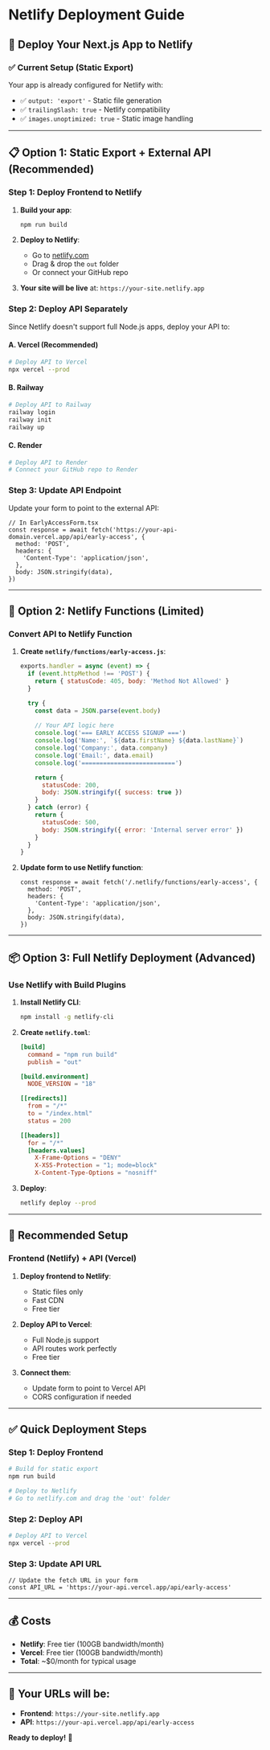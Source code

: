 # Netlify Deployment Guide

## 🚀 **Deploy Your Next.js App to Netlify**

### **✅ Current Setup (Static Export)**

Your app is already configured for Netlify with:
- ✅ `output: 'export'` - Static file generation
- ✅ `trailingSlash: true` - Netlify compatibility
- ✅ `images.unoptimized: true` - Static image handling

---

## 📋 **Option 1: Static Export + External API (Recommended)**

### **Step 1: Deploy Frontend to Netlify**

1. **Build your app**:
   ```bash
   npm run build
   ```

2. **Deploy to Netlify**:
   - Go to [netlify.com](https://netlify.com)
   - Drag & drop the `out` folder
   - Or connect your GitHub repo

3. **Your site will be live** at: `https://your-site.netlify.app`

### **Step 2: Deploy API Separately**

Since Netlify doesn't support full Node.js apps, deploy your API to:

#### **A. Vercel (Recommended)**
```bash
# Deploy API to Vercel
npx vercel --prod
```

#### **B. Railway**
```bash
# Deploy API to Railway
railway login
railway init
railway up
```

#### **C. Render**
```bash
# Deploy API to Render
# Connect your GitHub repo to Render
```

### **Step 3: Update API Endpoint**

Update your form to point to the external API:

```tsx
// In EarlyAccessForm.tsx
const response = await fetch('https://your-api-domain.vercel.app/api/early-access', {
  method: 'POST',
  headers: {
    'Content-Type': 'application/json',
  },
  body: JSON.stringify(data),
})
```

---

## 🔧 **Option 2: Netlify Functions (Limited)**

### **Convert API to Netlify Function**

1. **Create `netlify/functions/early-access.js`**:
   ```javascript
   exports.handler = async (event) => {
     if (event.httpMethod !== 'POST') {
       return { statusCode: 405, body: 'Method Not Allowed' }
     }

     try {
       const data = JSON.parse(event.body)
       
       // Your API logic here
       console.log('=== EARLY ACCESS SIGNUP ===')
       console.log('Name:', `${data.firstName} ${data.lastName}`)
       console.log('Company:', data.company)
       console.log('Email:', data.email)
       console.log('==========================')

       return {
         statusCode: 200,
         body: JSON.stringify({ success: true })
       }
     } catch (error) {
       return {
         statusCode: 500,
         body: JSON.stringify({ error: 'Internal server error' })
       }
     }
   }
   ```

2. **Update form to use Netlify function**:
   ```tsx
   const response = await fetch('/.netlify/functions/early-access', {
     method: 'POST',
     headers: {
       'Content-Type': 'application/json',
     },
     body: JSON.stringify(data),
   })
   ```

---

## 📦 **Option 3: Full Netlify Deployment (Advanced)**

### **Use Netlify with Build Plugins**

1. **Install Netlify CLI**:
   ```bash
   npm install -g netlify-cli
   ```

2. **Create `netlify.toml`**:
   ```toml
   [build]
     command = "npm run build"
     publish = "out"

   [build.environment]
     NODE_VERSION = "18"

   [[redirects]]
     from = "/*"
     to = "/index.html"
     status = 200

   [[headers]]
     for = "/*"
     [headers.values]
       X-Frame-Options = "DENY"
       X-XSS-Protection = "1; mode=block"
       X-Content-Type-Options = "nosniff"
   ```

3. **Deploy**:
   ```bash
   netlify deploy --prod
   ```

---

## 🎯 **Recommended Setup**

### **Frontend (Netlify) + API (Vercel)**

1. **Deploy frontend to Netlify**:
   - Static files only
   - Fast CDN
   - Free tier

2. **Deploy API to Vercel**:
   - Full Node.js support
   - API routes work perfectly
   - Free tier

3. **Connect them**:
   - Update form to point to Vercel API
   - CORS configuration if needed

---

## ✅ **Quick Deployment Steps**

### **Step 1: Deploy Frontend**
```bash
# Build for static export
npm run build

# Deploy to Netlify
# Go to netlify.com and drag the 'out' folder
```

### **Step 2: Deploy API**
```bash
# Deploy API to Vercel
npx vercel --prod
```

### **Step 3: Update API URL**
```tsx
// Update the fetch URL in your form
const API_URL = 'https://your-api.vercel.app/api/early-access'
```

---

## 💰 **Costs**

- **Netlify**: Free tier (100GB bandwidth/month)
- **Vercel**: Free tier (100GB bandwidth/month)
- **Total**: ~$0/month for typical usage

---

## 🚀 **Your URLs will be**:

- **Frontend**: `https://your-site.netlify.app`
- **API**: `https://your-api.vercel.app/api/early-access`

**Ready to deploy!** 🎯 